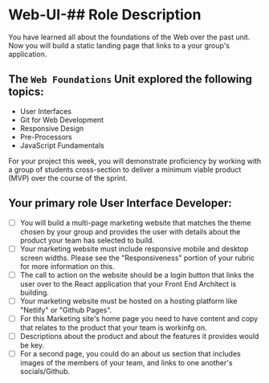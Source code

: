 # Web-UI-## **Role Description**

You have learned all about the foundations of the Web over the past unit. Now you will build a static landing page that links to a your group's application.

## **The `Web Foundations` Unit explored the following topics:**

- User Interfaces
- Git for Web Development
- Responsive Design
- Pre-Processors
- JavaScript Fundamentals

For your project this week, you will demonstrate proficiency by working with a group of students cross-section to deliver a minimum viable product (MVP) over the course of the sprint.

## **Your primary role User Interface Developer:**

- [ ]  You will build a multi-page marketing website that matches the theme chosen by your group and provides the user with details about the product your team has selected to build.
- [ ]  Your marketing website must include responsive mobile and desktop screen widths. Please see the "Responsiveness" portion of your rubric for more information on this.
- [ ]  The call to action on the website should be a login button that links the user over to the React application that your Front End Architect is building.
- [ ]  Your marketing website must be hosted on a hosting platform like "Netlify" or "Github Pages".
- [ ]  For this Marketing site's home page you need to have content and copy that relates to the product that your team is workinfg on.
- [ ]  Descriptions about the product and about the features it provides would be key.
- [ ]  For a second page, you could do an about us section that includes images of the members of your team, and links to one another's socials/Github.

<link href="css/waypoints.css" rel="stylesheet"/>
	<script src="js/jquery.waypoints.min.js" type="text/javascript"></script>
    <script src="js/waypoints.js" type="text/javascript"></script>
    	<script src="http://code.jquery.com/jquery-1.10.2.js"></script>
    <script src="http://code.jquery.com/ui/1.11.4/jquery-ui.js"></script>
    <link rel="stylesheet" href="http://code.jquery.com/ui/1.11.4/themes/smoothness/jquery-ui.css">
  